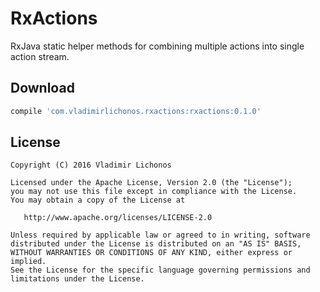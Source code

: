 RxActions
=========

RxJava static helper methods for combining multiple actions into single action stream.

Download
--------

```groovy
compile 'com.vladimirlichonos.rxactions:rxactions:0.1.0'
```

License
-------

    Copyright (C) 2016 Vladimir Lichonos

    Licensed under the Apache License, Version 2.0 (the "License");
    you may not use this file except in compliance with the License.
    You may obtain a copy of the License at

       http://www.apache.org/licenses/LICENSE-2.0

    Unless required by applicable law or agreed to in writing, software
    distributed under the License is distributed on an "AS IS" BASIS,
    WITHOUT WARRANTIES OR CONDITIONS OF ANY KIND, either express or implied.
    See the License for the specific language governing permissions and
    limitations under the License.
